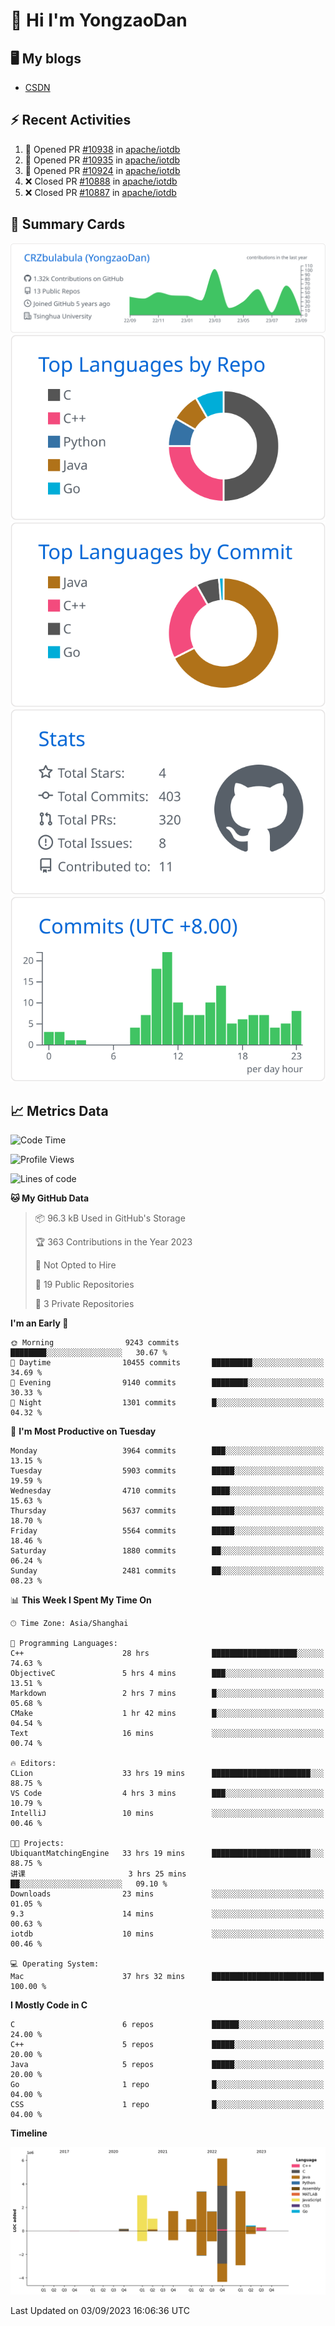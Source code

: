 # 👋 Hi I'm YongzaoDan

## 🖥 My blogs
  + [CSDN](https://blog.csdn.net/CRZbulabula?type=blog)

## ⚡ Recent Activities
<!--START_SECTION:activity-->
1. 💪 Opened PR [#10938](https://github.com/apache/iotdb/pull/10938) in [apache/iotdb](https://github.com/apache/iotdb)
2. 💪 Opened PR [#10935](https://github.com/apache/iotdb/pull/10935) in [apache/iotdb](https://github.com/apache/iotdb)
3. 💪 Opened PR [#10924](https://github.com/apache/iotdb/pull/10924) in [apache/iotdb](https://github.com/apache/iotdb)
4. ❌ Closed PR [#10888](https://github.com/apache/iotdb/pull/10888) in [apache/iotdb](https://github.com/apache/iotdb)
5. ❌ Closed PR [#10887](https://github.com/apache/iotdb/pull/10887) in [apache/iotdb](https://github.com/apache/iotdb)
<!--END_SECTION:activity-->

## 🎑 Summary Cards

[![](https://raw.githubusercontent.com/CRZbulabula/CRZbulabula/main/profile-summary-card-output/github/0-profile-details.svg)](https://github.com/vn7n24fzkq/github-profile-summary-cards)
[![](https://raw.githubusercontent.com/CRZbulabula/CRZbulabula/main/profile-summary-card-output/github/1-repos-per-language.svg)](https://github.com/vn7n24fzkq/github-profile-summary-cards) [![](https://raw.githubusercontent.com/CRZbulabula/CRZbulabula/main/profile-summary-card-output/github/2-most-commit-language.svg)](https://github.com/vn7n24fzkq/github-profile-summary-cards)
[![](https://raw.githubusercontent.com/CRZbulabula/CRZbulabula/main/profile-summary-card-output/github/3-stats.svg)](https://github.com/vn7n24fzkq/github-profile-summary-cards) [![](https://raw.githubusercontent.com/CRZbulabula/CRZbulabula/main/profile-summary-card-output/github/4-productive-time.svg)](https://github.com/vn7n24fzkq/github-profile-summary-cards)

## 📈 Metrics Data

<!--START_SECTION:waka-->
![Code Time](http://img.shields.io/badge/Code%20Time-292%20hrs%2059%20mins-blue)

![Profile Views](http://img.shields.io/badge/Profile%20Views-0-blue)

![Lines of code](https://img.shields.io/badge/From%20Hello%20World%20I%27ve%20Written-22.1%20million%20lines%20of%20code-blue)

**🐱 My GitHub Data** 

> 📦 96.3 kB Used in GitHub's Storage 
 > 
> 🏆 363 Contributions in the Year 2023
 > 
> 🚫 Not Opted to Hire
 > 
> 📜 19 Public Repositories 
 > 
> 🔑 3 Private Repositories 
 > 
**I'm an Early 🐤** 

```text
🌞 Morning                9243 commits        ████████░░░░░░░░░░░░░░░░░   30.67 % 
🌆 Daytime                10455 commits       █████████░░░░░░░░░░░░░░░░   34.69 % 
🌃 Evening                9140 commits        ████████░░░░░░░░░░░░░░░░░   30.33 % 
🌙 Night                  1301 commits        █░░░░░░░░░░░░░░░░░░░░░░░░   04.32 % 
```
📅 **I'm Most Productive on Tuesday** 

```text
Monday                   3964 commits        ███░░░░░░░░░░░░░░░░░░░░░░   13.15 % 
Tuesday                  5903 commits        █████░░░░░░░░░░░░░░░░░░░░   19.59 % 
Wednesday                4710 commits        ████░░░░░░░░░░░░░░░░░░░░░   15.63 % 
Thursday                 5637 commits        █████░░░░░░░░░░░░░░░░░░░░   18.70 % 
Friday                   5564 commits        █████░░░░░░░░░░░░░░░░░░░░   18.46 % 
Saturday                 1880 commits        ██░░░░░░░░░░░░░░░░░░░░░░░   06.24 % 
Sunday                   2481 commits        ██░░░░░░░░░░░░░░░░░░░░░░░   08.23 % 
```


📊 **This Week I Spent My Time On** 

```text
🕑︎ Time Zone: Asia/Shanghai

💬 Programming Languages: 
C++                      28 hrs              ███████████████████░░░░░░   74.63 % 
ObjectiveC               5 hrs 4 mins        ███░░░░░░░░░░░░░░░░░░░░░░   13.51 % 
Markdown                 2 hrs 7 mins        █░░░░░░░░░░░░░░░░░░░░░░░░   05.68 % 
CMake                    1 hr 42 mins        █░░░░░░░░░░░░░░░░░░░░░░░░   04.54 % 
Text                     16 mins             ░░░░░░░░░░░░░░░░░░░░░░░░░   00.74 % 

🔥 Editors: 
CLion                    33 hrs 19 mins      ██████████████████████░░░   88.75 % 
VS Code                  4 hrs 3 mins        ███░░░░░░░░░░░░░░░░░░░░░░   10.79 % 
IntelliJ                 10 mins             ░░░░░░░░░░░░░░░░░░░░░░░░░   00.46 % 

🐱‍💻 Projects: 
UbiquantMatchingEngine   33 hrs 19 mins      ██████████████████████░░░   88.75 % 
讲课                       3 hrs 25 mins       ██░░░░░░░░░░░░░░░░░░░░░░░   09.10 % 
Downloads                23 mins             ░░░░░░░░░░░░░░░░░░░░░░░░░   01.05 % 
9.3                      14 mins             ░░░░░░░░░░░░░░░░░░░░░░░░░   00.63 % 
iotdb                    10 mins             ░░░░░░░░░░░░░░░░░░░░░░░░░   00.46 % 

💻 Operating System: 
Mac                      37 hrs 32 mins      █████████████████████████   100.00 % 
```

**I Mostly Code in C** 

```text
C                        6 repos             ██████░░░░░░░░░░░░░░░░░░░   24.00 % 
C++                      5 repos             █████░░░░░░░░░░░░░░░░░░░░   20.00 % 
Java                     5 repos             █████░░░░░░░░░░░░░░░░░░░░   20.00 % 
Go                       1 repo              █░░░░░░░░░░░░░░░░░░░░░░░░   04.00 % 
CSS                      1 repo              █░░░░░░░░░░░░░░░░░░░░░░░░   04.00 % 
```



**Timeline**

![Lines of Code chart](https://raw.githubusercontent.com/CRZbulabula/CRZbulabula/main/assets/bar_graph.png)


 Last Updated on 03/09/2023 16:06:36 UTC
<!--END_SECTION:waka-->

